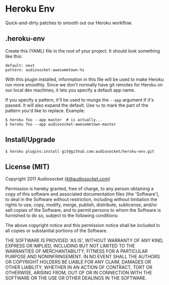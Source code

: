 # Heroku Env

Quick-and-dirty patches to smooth out our Heroku workflow.

## .heroku-env

Create this (YAML) file in the root of your project. It should look
something like this:

    default: next
    pattern: audiosocket-awesometown-%s

With this plugin installed, information in this file will be used to
make Heroku run more smoothly. Since we don't normally have git
remotes for Heroku on our local dev machines, it lets you specify a
default app name.

If you specify a pattern, it'll be used to munge the `--app` argument
if it's passed. It will also expand the default. Use `%s` to mark the
part of the pattern you'd like to replace. Example:

    $ heroku foo --app master  # is actually...
    $ heroku foo --app audiosocket-awesometown-master

## Install/Upgrade

    $ heroku plugins:install git@github.com:audiosocket/heroku-env.git

## License (MIT)

Copyright 2011 Audiosocket (it@audiosocket.com)

Permission is hereby granted, free of charge, to any person obtaining
a copy of this software and associated documentation files (the
'Software'), to deal in the Software without restriction, including
without limitation the rights to use, copy, modify, merge, publish,
distribute, sublicense, and/or sell copies of the Software, and to
permit persons to whom the Software is furnished to do so, subject to
the following conditions:

The above copyright notice and this permission notice shall be
included in all copies or substantial portions of the Software.

THE SOFTWARE IS PROVIDED 'AS IS', WITHOUT WARRANTY OF ANY KIND,
EXPRESS OR IMPLIED, INCLUDING BUT NOT LIMITED TO THE WARRANTIES OF
MERCHANTABILITY, FITNESS FOR A PARTICULAR PURPOSE AND NONINFRINGEMENT.
IN NO EVENT SHALL THE AUTHORS OR COPYRIGHT HOLDERS BE LIABLE FOR ANY
CLAIM, DAMAGES OR OTHER LIABILITY, WHETHER IN AN ACTION OF CONTRACT,
TORT OR OTHERWISE, ARISING FROM, OUT OF OR IN CONNECTION WITH THE
SOFTWARE OR THE USE OR OTHER DEALINGS IN THE SOFTWARE.
